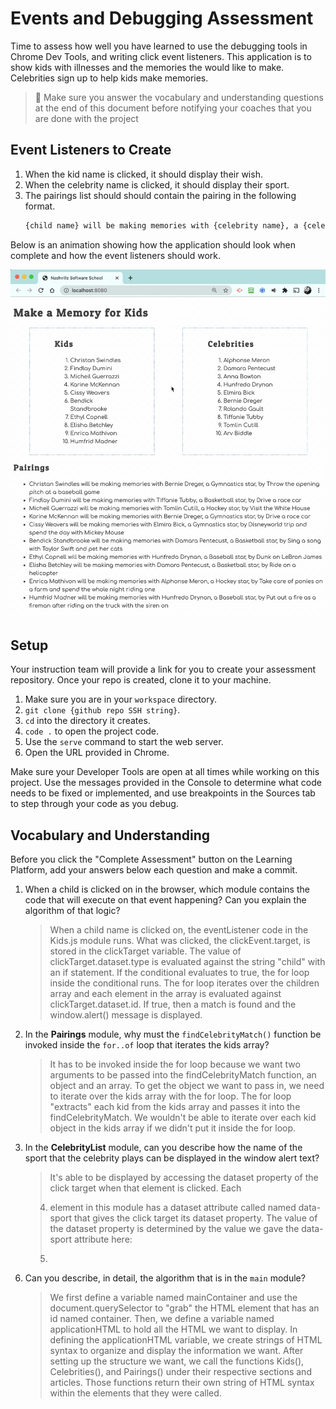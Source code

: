 # Events and Debugging Assessment

Time to assess how well you have learned to use the debugging tools in Chrome Dev Tools, and writing click event listeners. This application is to show kids with illnesses and the memories the would like to make. Celebrities sign up to help kids make memories.

> 🧨 Make sure you answer the vocabulary and understanding questions at the end of this document before notifying your coaches that you are done with the project

## Event Listeners to Create

1. When the kid name is clicked, it should display their wish.
1. When the celebrity name is clicked, it should display their sport.
1. The pairings list should should contain the pairing in the following format.
    ```html
    {child name} will be making memories with {celebrity name}, a {celebrity sport} star, by {child wish}
    ```

Below is an animation showing how the application should look when complete and how the event listeners should work.

<img src="./images/debugging-events-assessment.gif" width="700px">

## Setup

Your instruction team will provide a link for you to create your assessment repository. Once your repo is created, clone it to your machine.

1. Make sure you are in your `workspace` directory.
1. `git clone {github repo SSH string}`.
1. `cd` into the directory it creates.
1. `code .` to open the project code.
1. Use the `serve` command to start the web server.
1. Open the URL provided in Chrome.

Make sure your Developer Tools are open at all times while working on this project. Use the messages provided in the Console to determine what code needs to be fixed or implemented, and use breakpoints in the Sources tab to step through your code as you debug.

## Vocabulary and Understanding

Before you click the "Complete Assessment" button on the Learning Platform, add your answers below each question and make a commit.

1. When a child is clicked on in the browser, which module contains the code that will execute on that event happening? Can you explain the algorithm of that logic?
   > When a child name is clicked on, the eventListener code in the Kids.js module runs. What was clicked, the clickEvent.target, is stored in the clickTarget variable. The value of clickTarget.dataset.type is evaluated against the string "child" with an if statement. If the conditional evaluates to true, the for loop inside the conditional runs. The for loop iterates over the children array and each element in the array is evaluated against clickTarget.dataset.id. If true, then a match is found and the window.alert() message is displayed.

2. In the **Pairings** module, why must the `findCelebrityMatch()` function be invoked inside the `for..of` loop that iterates the kids array?
   > It has to be invoked inside the for loop because we want two arguments to be passed into the findCelebrityMatch function, an object and an array. To get the object we want to pass in, we need to iterate over the kids array with the for loop. The for loop "extracts" each kid from the kids array and passes it into the findCelebrityMatch. We wouldn't be able to iterate over each kid object in the kids array if we didn't put it inside the for loop.

3. In the **CelebrityList** module, can you describe how the name of the sport that the celebrity plays can be displayed in the window alert text?
   > It's able to be displayed by accessing the dataset property of the click target when that element is clicked. Each <li> element in this module has a dataset attribute called named data-sport that gives the click target its dataset property. The value of the dataset property is determined by the value we gave the data-sport attribute here: <li data-sport="${celebrity.sport}">
4. Can you describe, in detail, the algorithm that is in the `main` module?
   > We first define a variable named mainContainer and use the document.querySelector to "grab" the HTML element that has an id named container. Then, we define a variable named applicationHTML to hold all the HTML we want to display. In defining the applicationHTML variable, we create strings of HTML syntax to organize and display the information we want. After setting up the structure we want, we call the functions Kids(), Celebrities(), and Pairings() under their respective sections and articles. Those functions return their own string of HTML syntax within the elements that they were called.
